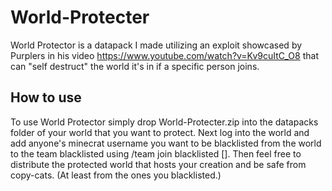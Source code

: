 # World-Protecter
World Protector is a datapack I made utilizing an exploit showcased by Purplers in his video https://www.youtube.com/watch?v=Kv9cuItC_O8 that can "self destruct" the world it's in if a specific person joins.

## How to use
To use World Protector simply drop World-Protecter.zip into the datapacks folder of your world that you want to protect. Next log into the world and add anyone's minecrat username you want to be blacklisted from the world to the team blacklisted using /team join blacklisted [<members>]. Then feel free to distribute the protected world that hosts your creation and be safe from copy-cats. (At least from the ones you blacklisted.)